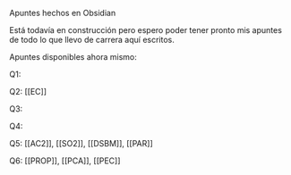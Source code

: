Apuntes hechos en Obsidian

Está todavía en construcción pero espero poder tener pronto mis apuntes de todo lo que llevo de carrera aquí escritos.

Apuntes disponibles ahora mismo:

Q1:

Q2: [[EC]]

Q3:

Q4:

Q5: [[AC2]], [[SO2]], [[DSBM]], [[PAR]]

Q6: [[PROP]], [[PCA]], [[PEC]]